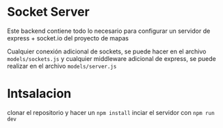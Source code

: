 # Socket Server

Este backend contiene todo lo necesario para configurar un servidor de express + socket.io del proyecto de mapas

Cualquier conexión adicional de sockets, se puede hacer en el archivo ```models/sockets.js``` y cualquier middleware adicional de express, se puede realizar en el archivo ```models/server.js```

# Intsalacion

clonar el repositorio y hacer un `npm install`
inciar el servidor con `npm run dev`
